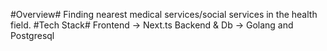 #Overview#
Finding nearest medical services/social services in the health field.
#Tech Stack#
Frontend -> Next.ts
Backend & Db -> Golang and Postgresql

